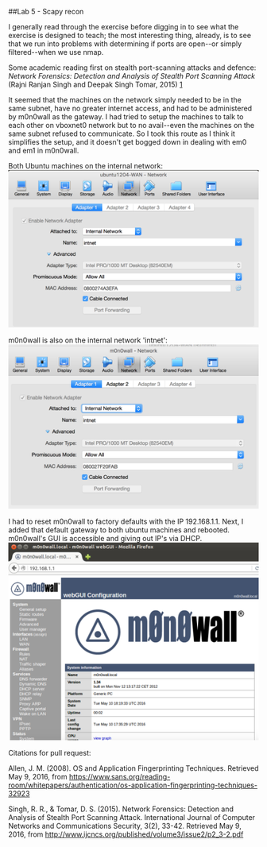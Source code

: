 ##Lab 5 - Scapy recon

I generally read through the exercise before digging in to see what the exercise is designed to teach; the most interesting thing, already,
is to see that we run into problems with determining if ports are open--or simply filtered--when we use nmap.

Some academic reading first on stealth port-scanning attacks and defence: 
<em>Network Forensics: Detection and Analysis of Stealth Port Scanning Attack</em> (Rajni Ranjan Singh and Deepak Singh Tomar, 2015) [1]

It seemed that the machines on the network simply needed to be in the same subnet, have no greater internet access, and had to be administered by m0n0wall as the gateway.  I had tried to setup the machines to talk to each other on vboxnet0 network but to no avail--even the machines on the same subnet refused to communicate.  So I took this route as I think it simplifies the setup, and it doesn't get bogged down in dealing with em0 and em1 in m0n0wall.

Both Ubuntu machines on the internal network:
![Both ubuntu machines on internal network](/images/ubuntu-wan_and_lan_on_internal_network.png)

m0n0wall is also on the internal network 'intnet':
![m0n0wall also on internal network 'intnet'](/images/m0n0wall_on_internal_network.png)

I had to reset m0n0wall to factory defaults with the IP 192.168.1.1.  Next, I added that default gateway to both ubuntu machines and rebooted. 
m0n0wall's GUI is accessible and giving out IP's via DHCP.  
![m0n0wall GUI is accessible](/images/m0n0wall_gui_accessible.png)



Citations for pull request:

Allen, J. M. (2008). OS and Application Fingerprinting Techniques. Retrieved May 9, 2016, from https://www.sans.org/reading-room/whitepapers/authentication/os-application-fingerprinting-techniques-32923 

Singh, R. R., & Tomar, D. S. (2015). Network Forensics: Detection and Analysis of Stealth Port Scanning Attack. International Journal of Computer Networks and Communications Security, 3(2), 33-42. Retrieved May 9, 2016, from http://www.ijcncs.org/published/volume3/issue2/p2_3-2.pdf


[1]: http://www.ijcncs.org/published/volume3/issue2/p2_3-2.pdf        "Singh and Tomar, 2015"
